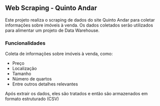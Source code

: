 ## Web Scraping - Quinto Andar

Este projeto realiza o scraping de dados do site Quinto Andar para coletar informações sobre imóveis à venda. Os dados coletados serão utilizados para alimentar um projeto de Data Warehouse.

### Funcionalidades

Coleta de informações sobre imóveis à venda, como:
* Preço
* Localização
* Tamanho
* Número de quartos
* Entre outros detalhes relevantes

Após extrair os dados, eles são tratados e então são armazenados em formato estruturado (CSV)
